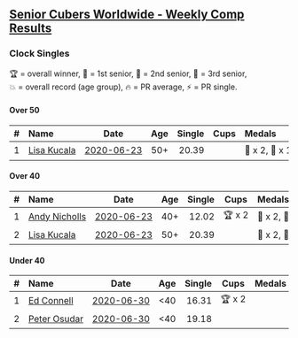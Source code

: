 <style>table {white-space: nowrap;}</style>

## [Senior Cubers Worldwide - Weekly Comp Results](/scw-comp/results/)
### Clock Singles

<span style="white-space: nowrap;">🏆 = overall winner</span>, <span style="white-space: nowrap;">🥇 = 1st senior</span>, <span style="white-space: nowrap;">🥈 = 2nd senior</span>, <span style="white-space: nowrap;">🥉 = 3rd senior</span>, <span style="white-space: nowrap;">💥 = overall record (age group)</span>, <span style="white-space: nowrap;">🔥 = PR average</span>, <span style="white-space: nowrap;">⚡ = PR single</span>.

#### Over 50

| # | Name | Date | Age | Single | Cups | Medals | Achievements | Video |
| :--: | :-- | :--: | :--: | --: | :--: | :-- | :-- | :-- |
| 1 | [Lisa Kucala](../../persons/lisa_kucala/clock.md) | [2020-06-23](../../results/2020-06-23/clock.md) | 50+ | 20.39 |  | 🥇 x 2, 🥈 x 1 | 💥 x 3, 🔥 x 2, ⚡ x 2 | [Link](https://www.facebook.com/events/1618516681636159?view=permalink&id=1624299994391161) |

#### Over 40

| # | Name | Date | Age | Single | Cups | Medals | Achievements | Video |
| :--: | :-- | :--: | :--: | --: | :--: | :-- | :-- | :-- |
| 1 | [Andy Nicholls](../../persons/andy_nicholls/clock.md) | [2020-06-23](../../results/2020-06-23/clock.md) | 40+ | 12.02 | 🏆 x 2 | 🥇 x 2, 🥈 x 2 | 💥 x 3, 🔥 x 2, ⚡ x 2 | [Link](https://www.facebook.com/events/1618516681636159?view=permalink&id=1624284247726069) |
| 2 | [Lisa Kucala](../../persons/lisa_kucala/clock.md) | [2020-06-23](../../results/2020-06-23/clock.md) | 50+ | 20.39 |  | 🥇 x 2, 🥈 x 1 | 💥 x 3, 🔥 x 2, ⚡ x 2 | [Link](https://www.facebook.com/events/1618516681636159?view=permalink&id=1624299994391161) |

#### Under 40

| # | Name | Date | Age | Single | Cups | Medals | Achievements | Video |
| :--: | :-- | :--: | :--: | --: | :--: | :-- | :-- | :-- |
| 1 | [Ed Connell](../../persons/ed_connell/clock.md) | [2020-06-30](../../results/2020-06-30/clock.md) | <40 | 16.31 | 🏆 x 2 |  | 🔥 x 3, ⚡ x 3 | [Link](https://www.facebook.com/events/1716512181834525?view=permalink&id=1720527314766345) |
| 2 | [Peter Osudar](../../persons/peter_osudar/clock.md) | [2020-06-30](../../results/2020-06-30/clock.md) | <40 | 19.18 |  |  | 🔥 x 1, ⚡ x 1 | [Link](https://www.facebook.com/events/1716512181834525?view=permalink&id=1716739918478418) |


<!-- Global site tag (gtag.js) - Google Analytics -->
<script async src="https://www.googletagmanager.com/gtag/js?id=UA-86348435-3"></script>
<script>window.dataLayer = window.dataLayer || []; function gtag() {dataLayer.push(arguments);} gtag('js', new Date()); gtag('config', 'UA-86348435-3');</script>
